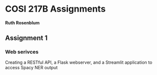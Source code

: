 # COSI 217B Assignments
#### Ruth Rosenblum

## Assignment 1
### Web serivces
Creating a RESTful API, a Flask webserver, and a Streamlit application to access Spacy NER output

